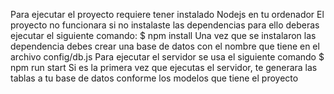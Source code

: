 Para ejecutar el proyecto requiere tener instalado Nodejs en tu ordenador
El proyecto no funcionara si no instalaste las dependencias para ello deberas ejecutar el siguiente comando:
  $ npm install
Una vez que se instalaron las dependencia debes crear una base de datos con el nombre que tiene en el archivo config/db.js
Para ejecutar el servidor se usa el siguiente comando
  $ npm run start
Si es la primera vez que ejecutas el servidor, te generara las tablas a tu base de datos conforme los modelos que tiene el proyecto
